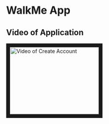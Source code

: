 # WalkMe App

## Video of Application
<a href="http://www.youtube.com/watch?feature=player_embedded&v=xHo3GI9y34k
" target="_blank"><img src="http://img.youtube.com/vi/xHo3GI9y34k/0.jpg" 
alt="Video of Create Account" width="240" height="180" border="10" /></a>

